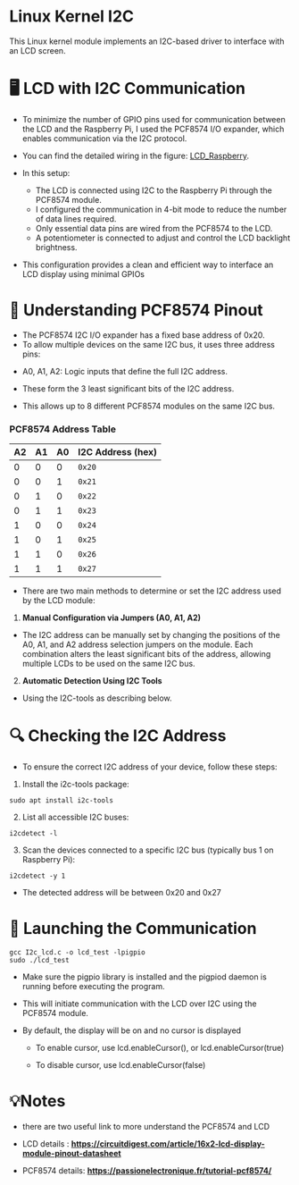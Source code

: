 #  Linux Kernel I2C
This Linux kernel module implements an I2C-based driver to interface with an LCD screen. 

# 🖥️ LCD with I2C Communication

- To minimize the number of GPIO pins used for communication between the LCD and the Raspberry Pi, I used the PCF8574 I/O expander, which enables communication via the I2C protocol.
- You can find the detailed wiring in the figure: [LCD_Raspberry](LCD_Raspberry.png).

- In this setup:

  * The LCD is connected using I2C to the Raspberry Pi through the PCF8574 module.
  * I configured the communication in 4-bit mode to reduce the number of data lines required.
  * Only essential data pins are wired from the PCF8574 to the LCD.
  * A potentiometer is connected to adjust and control the LCD backlight brightness.
- This configuration provides a clean and efficient way to interface an LCD display using minimal GPIOs


# 🧠 Understanding PCF8574  Pinout

- The PCF8574 I2C I/O expander has a fixed base address of 0x20.
- To allow multiple devices on the same I2C bus, it uses three address pins:

 * A0, A1, A2: Logic inputs that define the full I2C address.
 * These form the 3 least significant bits of the I2C address.

 * This allows up to 8 different PCF8574 modules on the same I2C bus.
###  PCF8574 Address Table

| A2 | A1 | A0 | I2C Address (hex) |
|----|----|----|-------------------|
|  0 |  0 |  0 | `0x20`            |
|  0 |  0 |  1 | `0x21`            |
|  0 |  1 |  0 | `0x22`            |
|  0 |  1 |  1 | `0x23`            |
|  1 |  0 |  0 | `0x24`            |
|  1 |  0 |  1 | `0x25`            |
|  1 |  1 |  0 | `0x26`            |
|  1 |  1 |  1 | `0x27`            |

- There are two main methods to determine or set the I2C address used by the LCD module:

1. **Manual Configuration via Jumpers (A0, A1, A2)**  
- The I2C address can be manually set by changing the positions of the A0, A1, and A2 address selection jumpers on the module. Each combination alters the least significant bits of the address, allowing multiple LCDs to be used on the same I2C bus.

2. **Automatic Detection Using I2C Tools**  
- Using the I2C-tools as describing below.

# 🔍 Checking the I2C Address

- To ensure the correct I2C address of your device, follow these steps:
1. Install the i2c-tools package:
```dts
sudo apt install i2c-tools
```
2. List all accessible I2C buses:

```dts
i2cdetect -l
```

3. Scan the devices connected to a specific I2C bus (typically bus 1 on Raspberry Pi):
```dts
i2cdetect -y 1
```
- The detected address will be between 0x20 and 0x27 
# 🚀 Launching the Communication
```dts
gcc I2c_lcd.c -o lcd_test -lpigpio
sudo ./lcd_test
```

- Make sure the pigpio library is installed and the pigpiod daemon is running before executing the program.
- This will initiate communication with the LCD over I2C using the PCF8574 module.
- By default, the display will be on and no cursor is displayed

  * To enable cursor, use lcd.enableCursor(), or lcd.enableCursor(true)

  * To disable cursor, use lcd.enableCursor(false)

# 💡Notes 
- there are two useful link to more understand the PCF8574 and LCD

- LCD details : 
**https://circuitdigest.com/article/16x2-lcd-display-module-pinout-datasheet**
- PCF8574 details: 
**https://passionelectronique.fr/tutorial-pcf8574/**